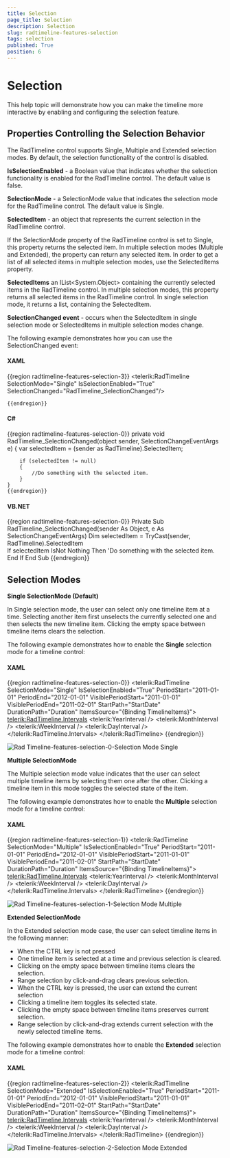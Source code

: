 ```yaml
---
title: Selection
page_title: Selection
description: Selection
slug: radtimeline-features-selection
tags: selection
published: True
position: 6
---
```


# Selection

This help topic will demonstrate how you can make the timeline more interactive by enabling and configuring the selection feature.      

## Properties Controlling the Selection Behavior

The RadTimeline control supports Single, Multiple and Extended selection modes. By default, the selection functionality of the control is disabled.

__IsSelectionEnabled__ - a Boolean value that indicates whether the selection functionality is enabled for the RadTimeline control. The default value is false.

__SelectionMode__ - a SelectionMode value that indicates the selection mode for the RadTimeline control. The default value is Single.        

__SelectedItem__ - an object that represents the current selection in the RadTimeline control.
        
If the SelectionMode property of the RadTimeline control is set to Single, this property returns the selected item.  In multiple selection modes (Multiple and Extended), the property can return any selected item. In order to get a list of all selected items in multiple selection modes, use the SelectedItems property.

__SelectedItems__ an IList<System.Object> containing the currently selected items in the RadTimeline control. In multiple selection modes, this property returns all selected items in the RadTimeline control. In single selection mode, it returns a list, containing the SelectedItem.        

__SelectionChanged event__ - occurs when the SelectedItem in single selection mode or SelectedItems in multiple selection modes change.        

The following example demonstrates how you can use the SelectionChanged event:

#### __XAML__

{{region radtimeline-features-selection-3}}
	<telerik:RadTimeline SelectionMode="Single"
	                     IsSelectionEnabled="True"
	                     SelectionChanged="RadTimeline_SelectionChanged"/>
	
	{{endregion}}

#### __C#__

{{region radtimeline-features-selection-0}}
	private void RadTimeline_SelectionChanged(object sender, SelectionChangeEventArgs e)
	{
	    var selectedItem = (sender as RadTimeline).SelectedItem;
	
	    if (selectedItem != null)
	    {
	        //Do something with the selected item.
	    }
	}
	{{endregion}}
	
#### __VB.NET__

{{region radtimeline-features-selection-0}}
	Private Sub RadTimeline_SelectionChanged(sender As Object, e As SelectionChangeEventArgs)
		Dim selectedItem = TryCast(sender, RadTimeline).SelectedItem			
		If selectedItem IsNot Nothing Then
		'Do something with the selected item.
		End If
	End Sub
	{{endregion}}

## Selection Modes

__Single SelectionMode (Default)__

In Single selection mode, the user can select only one timeline item at a time. Selecting another item first unselects the currently selected one and then selects the new timeline item. Clicking the empty space between timeline items clears the selection.        

The following example demonstrates how to enable the __Single__ selection mode for a timeline control:
        
#### __XAML__

{{region radtimeline-features-selection-0}}
	<telerik:RadTimeline SelectionMode="Single"
	                     IsSelectionEnabled="True"
	                     PeriodStart="2011-01-01"
	                     PeriodEnd="2012-01-01"
	                     VisiblePeriodStart="2011-01-01"
	                     VisiblePeriodEnd="2011-02-01"
	                     StartPath="StartDate"
	                     DurationPath="Duration"
	                     ItemsSource="{Binding TimelineItems}">
	    <telerik:RadTimeline.Intervals>
	        <telerik:YearInterval />
	        <telerik:MonthInterval />
	        <telerik:WeekInterval />
	        <telerik:DayInterval />
	    </telerik:RadTimeline.Intervals>
	</telerik:RadTimeline>
	{{endregion}}

![Rad Timeline-features-selection-0-Selection Mode Single](images/RadTimeline-features-selection-0-SelectionMode_Single.jpg)

__Multiple SelectionMode__

The Multiple selection mode value indicates that the user can select multiple timeline items by selecting them one after the other. Clicking a timeline item in this mode toggles the selected state of the item.

The following example demonstrates how to enable the __Multiple__ selection mode for a timeline control:

#### __XAML__

{{region radtimeline-features-selection-1}}
	<telerik:RadTimeline SelectionMode="Multiple"
	                     IsSelectionEnabled="True"
	                     PeriodStart="2011-01-01"
	                     PeriodEnd="2012-01-01"
	                     VisiblePeriodStart="2011-01-01"
	                     VisiblePeriodEnd="2011-02-01"
	                     StartPath="StartDate"
	                     DurationPath="Duration"
	                     ItemsSource="{Binding TimelineItems}">
	    <telerik:RadTimeline.Intervals>
	        <telerik:YearInterval />
	        <telerik:MonthInterval />
	        <telerik:WeekInterval />
	        <telerik:DayInterval />
	    </telerik:RadTimeline.Intervals>
	</telerik:RadTimeline>
	{{endregion}}

![Rad Timeline-features-selection-1-Selection Mode Multiple](images/RadTimeline-features-selection-1-SelectionMode_Multiple.jpg)

__Extended SelectionMode__

In the Extended selection mode case, the user can select timeline items in the following manner:

* When the CTRL key is not pressed
* One timeline item is selected at a time and previous selection is cleared.
* Clicking on the empty space between timeline items clears the selection.
* Range selection by click-and-drag clears previous selection.
* When the CTRL key is pressed, the user can extend the current selection
* Clicking a timeline item toggles its selected state.
* Clicking the empty space between timeline items preserves current selection.
* Range selection by click-and-drag extends current selection with the newly selected timeline items.

The following example demonstrates how to enable the __Extended__ selection mode for a timeline control:

#### __XAML__

{{region radtimeline-features-selection-2}}
	<telerik:RadTimeline SelectionMode="Extended"
	                     IsSelectionEnabled="True"
	                     PeriodStart="2011-01-01"
	                     PeriodEnd="2012-01-01"
	                     VisiblePeriodStart="2011-01-01"
	                     VisiblePeriodEnd="2011-02-01"
	                     StartPath="StartDate"
	                     DurationPath="Duration"
	                     ItemsSource="{Binding TimelineItems}">
	    <telerik:RadTimeline.Intervals>
	        <telerik:YearInterval />
	        <telerik:MonthInterval />
	        <telerik:WeekInterval />
	        <telerik:DayInterval />
	    </telerik:RadTimeline.Intervals>
	</telerik:RadTimeline>
	{{endregion}}

![Rad Timeline-features-selection-2-Selection Mode Extended](images/RadTimeline-features-selection-2-SelectionMode_Extended.jpg)